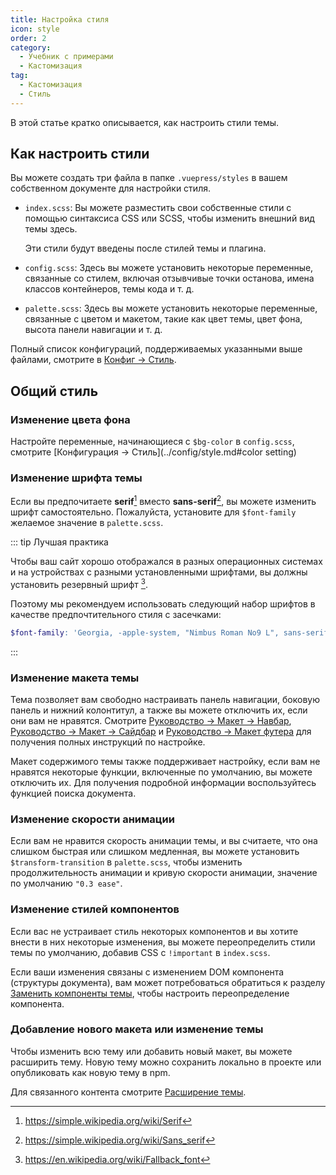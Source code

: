 ```yaml
---
title: Настройка стиля
icon: style
order: 2
category:
  - Учебник с примерами
  - Кастомизация
tag:
  - Кастомизация
  - Стиль
---
```


В этой статье кратко описывается, как настроить стили темы.

<!-- more -->

## Как настроить стили

Вы можете создать три файла в папке `.vuepress/styles` в вашем собственном документе для настройки стиля.

- `index.scss`: Вы можете разместить свои собственные стили с помощью синтаксиса CSS или SCSS, чтобы изменить внешний вид темы здесь.

  Эти стили будут введены после стилей темы и плагина.

- `config.scss`: Здесь вы можете установить некоторые переменные, связанные со стилем, включая отзывчивые точки останова, имена классов контейнеров, темы кода и т. д.

- `palette.scss`: Здесь вы можете установить некоторые переменные, связанные с цветом и макетом, такие как цвет темы, цвет фона, высота панели навигации и т. д.

Полный список конфигураций, поддерживаемых указанными выше файлами, смотрите в [Конфиг → Стиль](../../config/style.md).

## Общий стиль

### Изменение цвета фона

Настройте переменные, начинающиеся с `$bg-color` в `config.scss`, смотрите [Конфигурация → Стиль](../config/style.md#color setting)

### Изменение шрифта темы

Если вы предпочитаете **serif**[^serif] вместо **sans-serif**[^sans-serif], вы можете изменить шрифт самостоятельно. Пожалуйста, установите для `$font-family` желаемое значение в `palette.scss`.

::: tip Лучшая практика

Чтобы ваш сайт хорошо отображался в разных операционных системах и на устройствах с разными установленными шрифтами, вы должны установить резервный шрифт [^fallback-font].

Поэтому мы рекомендуем использовать следующий набор шрифтов в качестве предпочтительного стиля с засечками:

```scss
$font-family: 'Georgia, -apple-system, "Nimbus Roman No9 L", sans-serif';
```

:::

[^serif]: <https://simple.wikipedia.org/wiki/Serif>
[^sans-serif]: <https://simple.wikipedia.org/wiki/Sans_serif>
[^fallback-font]: <https://en.wikipedia.org/wiki/Fallback_font>

### Изменение макета темы

Тема позволяет вам свободно настраивать панель навигации, боковую панель и нижний колонтитул, а также вы можете отключить их, если они вам не нравятся. Смотрите [Руководство → Макет → Навбар](../../guide/layout/navbar.md), [Руководство → Макет → Сайдбар](../../guide/layout/sidebar.md) и [Руководство → Макет футера](../../guide/layout/footer.md) для получения полных инструкций по настройке.

Макет содержимого темы также поддерживает настройку, если вам не нравятся некоторые функции, включенные по умолчанию, вы можете отключить их. Для получения подробной информации воспользуйтесь функцией поиска документа.

### Изменение скорости анимации

Если вам не нравится скорость анимации темы, и вы считаете, что она слишком быстрая или слишком медленная, вы можете установить `$transform-transition` в `palette.scss`, чтобы изменить продолжительность анимации и кривую скорости анимации, значение по умолчанию `"0.3 ease"`.

### Изменение стилей компонентов

Если вас не устраивает стиль некоторых компонентов и вы хотите внести в них некоторые изменения, вы можете переопределить стили темы по умолчанию, добавив CSS с `!important` в `index.scss`.

Если ваши изменения связаны с изменением DOM компонента (структуры документа), вам может потребоваться обратиться к разделу [Заменить компоненты темы](replace.md), чтобы настроить переопределение компонента.

### Добавление нового макета или изменение темы

Чтобы изменить всю тему или добавить новый макет, вы можете расширить тему. Новую тему можно сохранить локально в проекте или опубликовать как новую тему в npm.

Для связанного контента смотрите [Расширение темы](extend.md).
